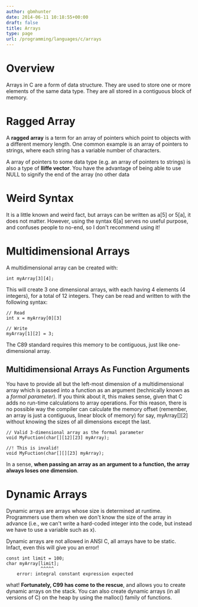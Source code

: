 ```yaml
---
author: gbmhunter
date: 2014-06-11 10:18:55+00:00
draft: false
title: Arrays
type: page
url: /programming/languages/c/arrays
---
```


# Overview




Arrays in C are a form of data structure. They are used to store one or more elements of the same data type. They are all stored in a contiguous block of memory.




# Ragged Array




A **ragged array** is a term for an array of pointers which point to objects with a different memory length. One common example is an array of pointers to strings, where each string has a variable number of characters.




A array of pointers to some data type (e.g. an array of pointers to strings) is also a type of **Iliffe vector**. You have the advantage of being able to use NULL to signify the end of the array (no other data




# Weird Syntax




It is a little known and weird fact, but arrays can be written as a[5] or 5[a], it does not matter. However, using the syntax 6[a] serves no useful purpose, and confuses people to no-end, so I don't recommend using it!




# Multidimensional Arrays




A multidimensional array can be created with:



    
    int myArray[3][4];




This will create 3 one dimensional arrays, with each having 4 elements (4 integers), for a total of 12 integers. They can be read and written to with the following syntax:



    
    // Read
    int x = myArray[0][3]
    
    // Write
    myArray[1][2] = 3;




The C89 standard requires this memory to be contiguous, just like one-dimensional array.




## Multidimensional Arrays As Function Arguments




You have to provide all but the left-most dimension of a multidimensional array which is passed into a function as an argument (technically known as a _formal parameter_). If you think about it, this makes sense, given that C adds no run-time calculations to array operations. For this reason, there is no possible way the compiler can calculate the memory offset (remember, an array is just a contiguous, linear block of memory) for say, myArray[][2] without knowing the sizes of all dimensions except the last.



    
    // Valid 3-dimensional array as the formal parameter
    void MyFuction(char[][12][23] myArray);
    
    //! This is invalid!
    void MyFuction(char[][][23] myArray);
    




In a sense, **when passing an array as an argument to a function, the array always loses one dimension**.




# Dynamic Arrays




Dynamic arrays are arrays whose size is determined at runtime. Programmers use them when we don't know the size of the array in advance (i.e., we can't write a hard-coded integer into the code, but instead we have to use a variable such as x).




Dynamic arrays are not allowed in ANSI C, all arrays have to be static. Infact, even this will give you an error!



    
    const int limit = 100; 
    char myArray[limit]; 
                 ^^^^^ 
    	error: integral constant expression expected 
    




what! **Fortunately, C99 has come to the rescue**, and allows you to create dynamic arrays on the stack. You can also create dynamic arrays (in all versions of C) on the heap by using the malloc() family of functions.
